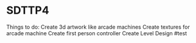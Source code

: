 # SDTTP4

Things to do:
Create 3d artwork like arcade machines
Create textures for arcade machine 
Create first person controller
Create Level Design
#test